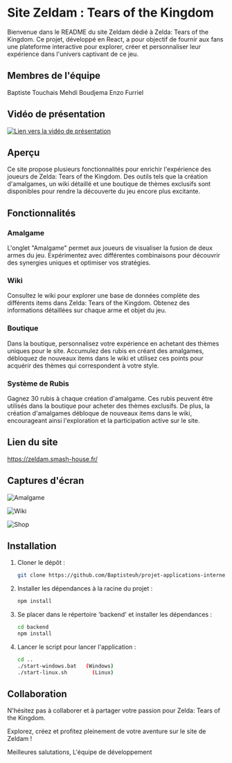 
# Site Zeldam : Tears of the Kingdom

Bienvenue dans le README du site Zeldam dédié à Zelda: Tears of the Kingdom. Ce projet, développé en React, a pour objectif de fournir aux fans une plateforme interactive pour explorer, créer et personnaliser leur expérience dans l'univers captivant de ce jeu.

## Membres de l'équipe
Baptiste Touchais
Mehdi Boudjema
Enzo Furriel

## Vidéo de présentation


[![Lien vers la vidéo de présentation](https://zupimages.net/up/23/49/7udc.png)](https://www.youtube.com/watch?v=TBhnyoS4I7M)


## Aperçu

Ce site propose plusieurs fonctionnalités pour enrichir l'expérience des joueurs de Zelda: Tears of the Kingdom. Des outils tels que la création d'amalgames, un wiki détaillé et une boutique de thèmes exclusifs sont disponibles pour rendre la découverte du jeu encore plus excitante.

## Fonctionnalités

### Amalgame

L'onglet "Amalgame" permet aux joueurs de visualiser la fusion de deux armes du jeu. Expérimentez avec différentes combinaisons pour découvrir des synergies uniques et optimiser vos stratégies.

### Wiki

Consultez le wiki pour explorer une base de données complète des différents items dans Zelda: Tears of the Kingdom. Obtenez des informations détaillées sur chaque arme et objet du jeu.

### Boutique

Dans la boutique, personnalisez votre expérience en achetant des thèmes uniques pour le site. Accumulez des rubis en créant des amalgames, débloquez de nouveaux items dans le wiki et utilisez ces points pour acquérir des thèmes qui correspondent à votre style.

### Système de Rubis

Gagnez 30 rubis à chaque création d'amalgame. Ces rubis peuvent être utilisés dans la boutique pour acheter des thèmes exclusifs. De plus, la création d'amalgames débloque de nouveaux items dans le wiki, encourageant ainsi l'exploration et la participation active sur le site.

## Lien du site
https://zeldam.smash-house.fr/

## Captures d'écran

![Amalgame](https://zupimages.net/up/23/49/iiv5.png)

![Wiki](https://zupimages.net/up/23/49/ti3g.png)

![Shop](https://zupimages.net/up/23/49/0slt.png)

## Installation

1. Cloner le dépôt :
   ```bash
   git clone https://github.com/Baptisteuh/projet-applications-internet`

2. Installer les dépendances à la racine du projet :
   ```bash
   npm install
   
3. Se placer dans le répertoire 'backend' et installer les dépendances :
   ```bash
   cd backend
   npm install   
   
4. Lancer le script pour lancer l'application :
   ```bash
   cd ..
   ./start-windows.bat   (Windows)
   ./start-linux.sh 	   (Linux)

## Collaboration

N'hésitez pas à collaborer et à partager votre passion pour Zelda: Tears of the Kingdom.

Explorez, créez et profitez pleinement de votre aventure sur le site de Zeldam !

Meilleures salutations, L'équipe de développement
